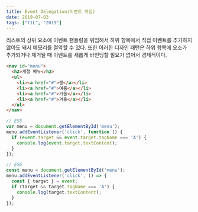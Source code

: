 ```yaml
---
title: Event Delegation(이벤트 위임)
date: 2019-07-03
tags: ["TIL", "2019"]
---
```


리스트의 상위 요소에 이벤트 핸들링을 위임해서 하위 항목에서 직접 이벤트를 추가하지 않아도 돼서 메모리를 절약할 수 있다. 또한 이러한 디자인 패턴은 하위 항목에 요소가 추가되거나 제거될 때 이벤트를 새롭게 바인딩할 필요가 없어서 경제적이다.

```html
<nav id="menu">
  <h2>계절 메뉴</h2>
  <ul>
    <li><a href="#">봄</a></li>
    <li><a href="#">여름</a></li>
    <li><a href="#">가을</a></li>
    <li><a href="#">겨울</a></li>
  </ul>
</nav>
```

```javascript
// ES5
var menu = document.getElementById('menu');
menu.addEventListener('click', function () {
  if (event.target && event.target.tagName === 'A') {
    console.log(event.target.textContent);
  }
});

// ES6
const menu = document.getElementById('menu');
menu.addEventListener('click', () => {
  const { target } = event;
  if (target && target.tagName === 'A') {
    console.log(target.textContent);
  }
});
```

